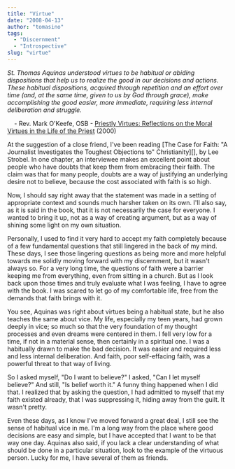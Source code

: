 ```yaml
---
title: "Virtue"
date: "2008-04-13"
author: "tomasino"
tags:
  - "Discernment"
  - "Introspective"
slug: "virtue"
---
```


<span style="font-style: italic;">St. Thomas Aquinas understood virtues
to be habitual or abiding dispositions that help us to realize the good
in our decisions and actions. These habitual dispositions, acquired
through repetition and an effort over time (and, at the same time, given
to us by God through grace), make accomplishing the good easier, more
immediate, requiring less internal deliberation and struggle.</span>

    - Rev. Mark O'Keefe, OSB - [Priestly Virtues: Reflections on the
Moral Virtues in the Life of the Priest][] (2000)

At the suggestion of a close friend, I've been reading [The Case for
Faith: "A Journalist Investigates the Toughest Objections to"
Christianity][], by Lee Strobel. In one chapter, an interviewee makes an
excellent point about people who have doubts that keep them from
embracing their faith. The claim was that for many people, doubts are a
way of justifying an underlying desire not to believe, because the cost
associated with faith is so high.

Now, I should say right away that the statement was made in a setting of
appropriate context and sounds much harsher taken on its own. I'll also
say, as it is said in the book, that it is not necessarily the case for
everyone. I wanted to bring it up, not as a way of creating argument,
but as a way of shining some light on my own situation.

Personally, I used to find it very hard to accept my faith completely
because of a few fundamental questions that still lingered in the back
of my mind. These days, I see those lingering questions as being more
and more helpful towards me solidly moving forward with my discernment,
but it wasn't always so. For a very long time, the questions of faith
were a barrier keeping me from everything, even from sitting in a
church. But as I look back upon those times and truly evaluate what I
was feeling, I have to agree with the book. I was scared to let go of my
comfortable life, free from the demands that faith brings with it.

You see, Aquinas was right about virtues being a habitual state, but he
also teaches the same about vice. My life, especially my teen years, had
grown deeply in vice; so much so that the very foundation of my thought
processes and even dreams were centered in them. I fell very low for a
time, if not in a material sense, then certainly in a spiritual one. I
was a habitually drawn to make the bad decision. It was easier and
required less and less internal deliberation. And faith, poor
self-effacing faith, was a powerful threat to that way of living.

So I asked myself, "Do I want to believe?" I asked, "Can I let myself
believe?" And still, "Is belief worth it." A funny thing happened when I
did that. I realized that by asking the question, I had admitted to
myself that my faith existed already, that I was suppressing it, hiding
away from the guilt. It wasn't pretty.

Even these days, as I know I've moved forward a great deal, I still see
the sense of habitual vice in me. I'm a long way from the place where
good decisions are easy and simple, but I have accepted that I want to
be that way one day. Aquinas also said, if you lack a clear
understanding of what should be done in a particular situation, look to
the example of the virtuous person. Lucky for me, I have several of them
as friends.

  [Priestly Virtues: Reflections on the Moral Virtues in the Life of the
  Priest]: //www.amazon.com/Priestly-Virtues-Reflections-Moral-Priest/dp/B000M6WBRC/?tag=tomablog-20
  [The Case for Faith: A Journalist Investigates the Toughest Objections
  to Christianity]: //www.amazon.com/Case-Faith-Journalist-Investigates-Christianity/dp/0310234697/?tag=tomablog-20
